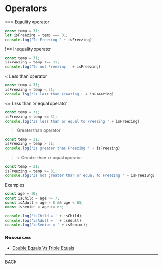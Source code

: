 # Operators


=== Eqaulity operator
```javascript
const temp = 31;
let isFreezing = temp === 31;
console.log('Is Freezing ' + isFreezing)
```

!== Inequality operator
```javascript
const temp = 31;
isFreezing = temp !== 31;
console.log('Is not Freezing ' + isFreezing)
```

< Less than operator
```javascript
const temp = 31;
isFreezing = temp < 31;
console.log('Is less than Freezing ' + isFreezing)
```

<= Less than or equal operator
```javascript
const temp = 31;
isFreezing = temp <= 31;
console.log('Is less than or equal to Freezing ' + isFreezing)
```

> Greater than operator
```javascript
const temp = 31;
isFreezing = temp > 31;
console.log('Is greater than Freezing ' + isFreezing)
```

>= Greater than or equal operator
```javascript
const temp = 31;
isFreezing = temp >= 31;
console.log('Is not greater than or equal to Freezing ' + isFreezing)
```

Examples

```javascript
const age = 30;
const isChild = age <= 7;
const isAdult = age > 8 && age < 65;
const isSenior = age >= 65;

console.log('isChild = ' + isChild);
console.log('isAdult = ' + isAdult);
console.log('isSenior = ' + isSenior);
```
### Resources
-   [Double Equals Vs Triple Equals](https://codeburst.io/javascript-double-equals-vs-triple-equals-61d4ce5a121a)
---
[BACK](../README.md)